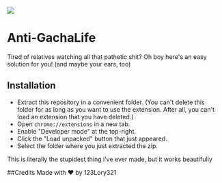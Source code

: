 ![](https://img.shields.io/codefactor/grade/github/123Lory321/anti-gachalife/main?style=for-the-badge)

# Anti-GachaLife
Tired of relatives watching all that pathetic shit? Oh boy here's an easy solution for you! (and maybe your ears, too)

## Installation
 - Extract this repository in a convenient folder. (You can't delete this folder for as long as you want to use the extension. After all, you can't load an extension   that you have deleted.)
 - Open `chrome://extensions` in a new tab.
 - Enable "Developer mode" at the top-right.
 - Click the "Load unpacked" button that just appeared.
 - Select the folder where you just extracted the zip.

This is literally the stupidest thing i've ever made, but it works beautifully


##Credits
Made with ❤️ by 123Lory321
